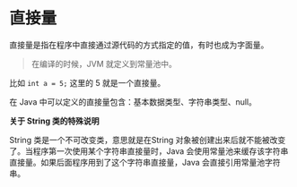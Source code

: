 # 直接量

直接量是指在程序中直接通过源代码的方式指定的值，有时也成为字面量。

> 在编译的时候，JVM 就定义到常量池中。

比如 `int a = 5;` 这里的 5 就是一个直接量。

在 Java 中可以定义的直接量包含：基本数据类型、字符串类型、null。

**关于 String 类的特殊说明**

String 类是一个不可改变类，意思就是在String 对象被创建出来后就不能被改变了。当程序第一次使用某个字符串直接量时，Java 会使用常量池来缓存该字符串直接量。如果后面程序用到了这个字符串直接量，Java 会直接引用常量池字符串。

